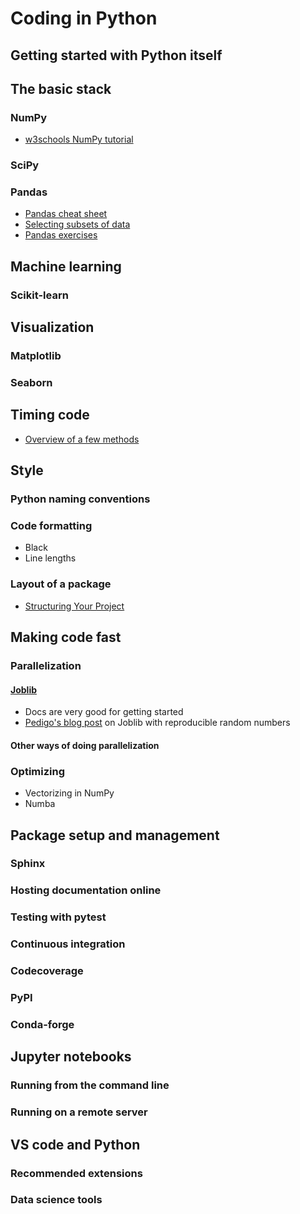 # Coding in Python

## Getting started with Python itself

## The basic stack
### NumPy
- [w3schools NumPy tutorial](https://www.w3schools.com/python/numpy_intro.asp)

### SciPy

### Pandas
- [Pandas cheat sheet](https://pandas.pydata.org/Pandas_Cheat_Sheet.pdf)
- [Selecting subsets of data](https://medium.com/dunder-data/selecting-subsets-of-data-in-pandas-6fcd0170be9c)
- [Pandas exercises](https://github.com/guipsamora/pandas_exercises)

## Machine learning
### Scikit-learn

## Visualization
### Matplotlib

### Seaborn

## Timing code
- [Overview of a few methods](https://realpython.com/python-timer/)

## Style
### Python naming conventions

### Code formatting
- Black
- Line lengths

### Layout of a package
- [Structuring Your Project](https://docs.python-guide.org/writing/structure/)

## Making code fast
### Parallelization
#### [Joblib](https://joblib.readthedocs.io/en/latest/)
- Docs are very good for getting started
- [Pedigo's blog post](https://bdpedigo.github.io/posts/2020/02/demo-parallel/)
  on Joblib with reproducible random numbers

#### Other ways of doing parallelization

### Optimizing
- Vectorizing in NumPy
- Numba

## Package setup and management
### Sphinx

### Hosting documentation online

### Testing with pytest

### Continuous integration

### Codecoverage

### PyPI

### Conda-forge

## Jupyter notebooks
### Running from the command line

### Running on a remote server

## VS code and Python
### Recommended extensions

### Data science tools

